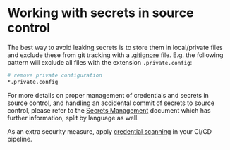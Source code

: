 # Working with secrets in source control

The best way to avoid leaking secrets is to store them in local/private files and exclude these from git tracking with a [.gitignore](https://git-scm.com/docs/gitignore) file.
E.g. the following pattern will exclude all files with the extension `.private.config`:

```bash
# remove private configuration
*.private.config
```

For more details on proper management of credentials and secrets in source control, and handling an accidental commit of secrets to source control, please refer to the [Secrets Management](../../continuous-delivery/secrets-management/readme.md) document which has further information, split by language as well.

As an extra security measure, apply [credential scanning](../../continuous-integration/dev-sec-ops/secret-management/recipes/detect-secrets.md) in your CI/CD pipeline.
